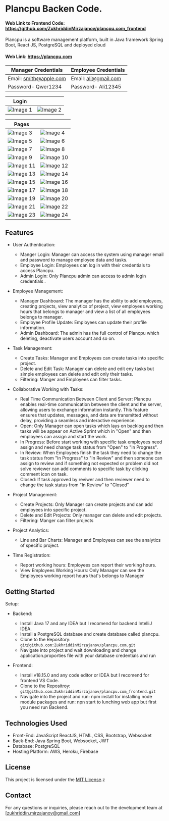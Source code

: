 # Plancpu Backen Code. 
#### Web Link to Frontend Code: https://github.com/ZukhriddinMirzajanov/plancpu.com_frontend

Plancpu is a software management platform, built in Java framework Spring Boot, React JS, PostgreSQL and deployed cloud

#### Web Link: https://plancpu.com

| Manager Credentials | Employee Credentials |
|-----------------------------------------|-----------------------------------------|
| Email: smith@apple.com |  Email: ali@gmail.com |
| Password- Qwer1234 | Password- Ali12345 |

|  Login                              |                                 |
|-----------------------------------------|-----------------------------------------|
| ![Image 1](https://github.com/ZukhriddinMirzajanov/plancpu_photos/blob/main/Screenshot%20(192).png?raw=true) | ![Image 2](https://github.com/ZukhriddinMirzajanov/plancpu_photos/blob/main/Screenshot%20(193).png?raw=true) |

|  Pages                              |                                 |
|-----------------------------------------|-----------------------------------------|
| ![Image 3](https://github.com/ZukhriddinMirzajanov/plancpu_photos/blob/main/Screenshot%20(149).png?raw=true) | ![Image 4](https://github.com/ZukhriddinMirzajanov/plancpu_photos/blob/main/Screenshot%20(150).png?raw=true) |
| ![Image 5](https://github.com/ZukhriddinMirzajanov/plancpu_photos/blob/main/Screenshot%20(151).png?raw=true) | ![Image 6](https://github.com/ZukhriddinMirzajanov/plancpu_photos/blob/main/Screenshot%20(152).png?raw=true) |
| ![Image 7](https://github.com/ZukhriddinMirzajanov/plancpu_photos/blob/main/Screenshot%20(153).png?raw=true) | ![Image 8](https://github.com/ZukhriddinMirzajanov/plancpu_photos/blob/main/Screenshot%20(154).png?raw=true) |
| ![Image 9](https://github.com/ZukhriddinMirzajanov/plancpu_photos/blob/main/Screenshot%20(155).png?raw=true) | ![Image 10](https://github.com/ZukhriddinMirzajanov/plancpu_photos/blob/main/Screenshot%20(158).png?raw=true) |
| ![Image 11](https://github.com/ZukhriddinMirzajanov/plancpu_photos/blob/main/Screenshot%20(156).png?raw=true) | ![Image 12](https://github.com/ZukhriddinMirzajanov/plancpu_photos/blob/main/Screenshot%20(157).png?raw=true) |
| ![Image 13](https://github.com/ZukhriddinMirzajanov/plancpu_photos/blob/main/Screenshot%20(157).png?raw=true) | ![Image 14](https://github.com/ZukhriddinMirzajanov/plancpu_photos/blob/main/Screenshot%20(159).png?raw=true) |
| ![Image 15](https://github.com/ZukhriddinMirzajanov/plancpu_photos/blob/main/Screenshot%20(160).png?raw=true) | ![Image 16](https://github.com/ZukhriddinMirzajanov/plancpu_photos/blob/main/Screenshot%20(161).png?raw=true) |
| ![Image 17](https://github.com/ZukhriddinMirzajanov/plancpu_photos/blob/main/Screenshot%20(162).png?raw=true) | ![Image 18](https://github.com/ZukhriddinMirzajanov/plancpu_photos/blob/main/Screenshot%20(162).png?raw=true) |
| ![Image 19](https://github.com/ZukhriddinMirzajanov/plancpu_photos/blob/main/Screenshot%20(164).png?raw=true) | ![Image 20](https://github.com/ZukhriddinMirzajanov/plancpu_photos/blob/main/Screenshot%20(164).png?raw=true) |
| ![Image 21](https://github.com/ZukhriddinMirzajanov/plancpu_photos/blob/main/Screenshot%20(166).png?raw=true) | ![Image 22](https://github.com/ZukhriddinMirzajanov/plancpu_photos/blob/main/Screenshot%20(167).png?raw=true) |
| ![Image 23](https://github.com/ZukhriddinMirzajanov/plancpu_photos/blob/main/Screenshot%20(168).png?raw=true) | ![Image 24](https://github.com/ZukhriddinMirzajanov/plancpu_photos/blob/main/Screenshot%20(167).png?raw=true) |

## Features
- User Authentication:
  - Manger Login: Manager can access the system using manager email and password to manage employee data and tasks.
  - Employee Login: Employees can log in with their credentials to access Plancpu.
  - Admin Login: Only Plancpu admin can access to admin login credentials .

- Employee Management:
  - Manager Dashboard: The manager has the ability to add employees, creating projects, view analytics of project, view employees working hours that belongs to manager and view a list of all employees belongs to manager.
  - Employee Profile Update: Employees can update their profile information.
  - Admin Dashboard: The admin has the full control of Plancpu which deleting, deactivate users account and so on.

- Task Management:
  - Create Tasks: Manager and Employees can create tasks into specific project.
  - Delete and Edit Task: Manager can delete and edit eny tasks but simple employees can delete and edit only their tasks.
  - Filtering: Manger and Employees can filter tasks.

- Collaborative Working with Tasks:
  - Real Time Communication Between Client and Server: Plancpu enables real-time communication between the client and the server, allowing users to exchange information instantly. This feature ensures that updates, messages, and data are transmitted without delay, providing a seamless and interactive experience.
  - Open: Only Manager can open tasks which lays on backlog and then tasks will be appear on Active Sprint which in "Open" and then employees can assign and start the work.
  - In Progress: Before start working with specific task employees need assign and need change task status from "Open" to "In Progress".
  - In Review: When Employees finish the task they need to change the task status from "In Progress" to "In Review" and then someone can assign to review and if something not expected or problem did not solve reviewer can add comments to specific task by clicking comment icon on task.
  - Closed: If task approved by reviwer and then reviewer need to change the task status from "In Review" to "Closed" 

- Project Management:
  - Create Projects: Only Manager can create projects and can add employees into specific project.
  - Delete and Edit Projects: Only manager can delete and edit projects.
  - Filtering: Manger can filter projects

- Project Analytics:
  - Line and Bar Charts: Manager and Employees can see the analytics of specific project.
 
- Time Registration:
  - Report working hours: Employees can report their working hours.
  - View Employees Working Hours: Only Manager can see the Employees working report hours that's belongs to Manager 

## Getting Started
Setup:
- Backend:
  - Install Java 17 and any IDEA but I recomend for backend IntelliJ IDEA.
  - Install a PostgreSQL database and create database called plancpu.
  - Clone to the Repository: `git@github.com:ZukhriddinMirzajanov/plancpu.com.git`
  - Navigate into project and wait downloading and change application.proporties file with your database credentials and run

- Frontend:
  - Install v18.15.0 and any code editor or IDEA but I recomend for frontend VS Code.
  - Clone to the Repositroy: `git@github.com:ZukhriddinMirzajanov/plancpu.com_frontend.git`
  - Navigate into the project and run: npm install for installing node module packages and run: npn start to lunching web app but first you need run Backend.

## Technologies Used

- Front-End: JavaScript ReactJS, HTML, CSS, Bootstrap, Websocket
- Back-End: Java Spring Boot, Websocket, JWT
- Database: PostgreSQL
- Hosting Platform: AWS, Heroku, Firebase

## License

This project is licensed under the [MIT License](https://opensource.org/licenses/MIT).z

## Contact

For any questions or inquiries, please reach out to the development team at [zukhriddin.mirzajanov@gmail.com]
